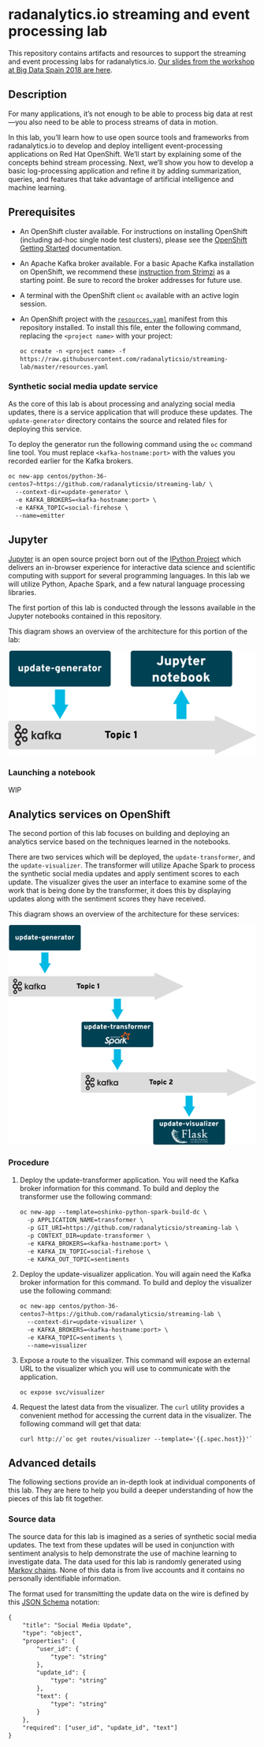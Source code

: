 # radanalytics.io streaming and event processing lab

This repository contains artifacts and resources to support the streaming and
event processing labs for radanalytics.io.  [Our slides from the workshop at Big Data Spain 2018 are here](./BDS-adding-intelligence-to-stream-processing.pdf).

## Description

For many applications, it’s not enough to be able to process big data at
rest—you also need to be able to process streams of data in motion.

In this lab, you’ll learn how to use open source tools and frameworks from
radanalytics.io to develop and deploy intelligent event-processing
applications on Red Hat OpenShift. We’ll start by explaining some of the
concepts behind stream processing. Next, we’ll show you how to develop a
basic log-processing application and refine it by adding summarization,
queries, and features that take advantage of artificial intelligence and
machine learning.

## Prerequisites

* An OpenShift cluster available. For instructions on installing OpenShift
  (including ad-hoc single node test clusters), please see the
  [OpenShift Getting Started](https://docs.openshift.org/latest/getting_started/administrators.html#getting-started-administrators)
  documentation.

* An Apache Kafka broker available. For a basic Apache Kafka installation on
  OpenShift, we recommend these
  [instruction from Strimzi](http://strimzi.io/docs/0.1.0/#kafka-in-memory)
  as a starting point. Be sure to record the broker addresses for future use.

* A terminal with the OpenShift client `oc` available with an active login
  session.

* An OpenShift project with the
  [`resources.yaml`](https://raw.githubusercontent.com/radanalyticsio/streaming-lab/master/resources.yaml)
  manifest from this repository installed. To install this file, enter the
  following command, replacing the `<project name>` with your project:
   ```
   oc create -n <project name> -f https://raw.githubusercontent.com/radanalyticsio/streaming-lab/master/resources.yaml
   ```

### Synthetic social media update service

As the core of this lab is about processing and analyzing social media
updates, there is a service application that will produce these updates. The
`update-generator` directory contains the source and related files for
deploying this service.

To deploy the generator run the following command using the `oc` command line
tool. You must replace `<kafka-hostname:port>` with the values you recorded
earlier for the Kafka brokers.

```
oc new-app centos/python-36-centos7~https://github.com/radanalyticsio/streaming-lab/ \
  --context-dir=update-generator \
  -e KAFKA_BROKERS=<kafka-hostname:port> \
  -e KAFKA_TOPIC=social-firehose \
  --name=emitter
```

## Jupyter

[Jupyter](https://jupyter.org/) is an open source project born out of the
[IPython Project](https://ipython.org/) which delivers an in-browser
experience for interactive data science and scientific computing with support
for several programming languages. In this lab we will utilize Python, Apache
Spark, and a few natural language processing libraries.

The first portion of this lab is conducted through the lessons available in
the Jupyter notebooks contained in this repository.

This diagram shows an overview of the architecture for this portion of the
lab:

![notebook architecture](assets/notebook-architecture.svg)

### Launching a notebook

WIP

## Analytics services on OpenShift

The second portion of this lab focuses on building and deploying an analytics
service based on the techniques learned in the notebooks.

There are two services which will be deployed, the `update-transformer`, and
the `update-visualizer`. The transformer will utilize Apache Spark to process
the synthetic social media updates and apply sentiment scores to each update.
The visualizer gives the user an interface to examine some of the work that
is being done by the transformer, it does this by displaying updates along with
the sentiment scores they have received.

This diagram shows an overview of the architecture for these services:

![services architecture](assets/services-architecture.svg)

### Procedure

1. Deploy the update-transformer application. You will need the Kafka broker
   information for this command. To build and deploy the transformer use the
   following command:
    ```
    oc new-app --template=oshinko-python-spark-build-dc \
      -p APPLICATION_NAME=transformer \
      -p GIT_URI=https://github.com/radanalyticsio/streaming-lab \
      -p CONTEXT_DIR=update-transformer \
      -e KAFKA_BROKERS=<kafka-hostname:port> \
      -e KAFKA_IN_TOPIC=social-firehose \
      -e KAFKA_OUT_TOPIC=sentiments 
    ```
1. Deploy the update-visualizer application. You will again need the Kafka
   broker information for this command. To build and deploy the visualizer
   use the following command:
    ```
    oc new-app centos/python-36-centos7~https://github.com/radanalyticsio/streaming-lab \
      --context-dir=update-visualizer \
      -e KAFKA_BROKERS=<kafka-hostname:port> \
      -e KAFKA_TOPIC=sentiments \
      --name=visualizer
    ```
1. Expose a route to the visualizer. This command will expose an external URL
   to the visualizer which you will use to communicate with the application.
    ```
    oc expose svc/visualizer
    ```
1. Request the latest data from the visualizer. The `curl` utility provides a
   convenient method for accessing the current data in the visualizer. The
   following command will get that data:
    ```
    curl http://`oc get routes/visualizer --template='{{.spec.host}}'`
    ```

## Advanced details

The following sections provide an in-depth look at individual components of
this lab. They are here to help you build a deeper understanding of how the
pieces of this lab fit together.

### Source data

The source data for this lab is imagined as a series of synthetic social media
updates. The text from these updates will be used in conjunction with sentiment
analysis to help demonstrate the use of machine learning to investigate data.
The data used for this lab is randomly generated using
[Markov chains](https://en.wikipedia.org/wiki/Markov_chain). None of this data
is from live accounts and it contains no personally identifiable information.

The format used for transmitting the update data on the wire is defined by
this [JSON Schema](http://json-schema.org) notation:

```
{
    "title": "Social Media Update",
    "type": "object",
    "properties": {
        "user_id": {
            "type": "string"
        },
        "update_id": {
            "type": "string"
        },
        "text": {
            "type": "string"
        }
    },
    "required": ["user_id", "update_id", "text"]
}
```

